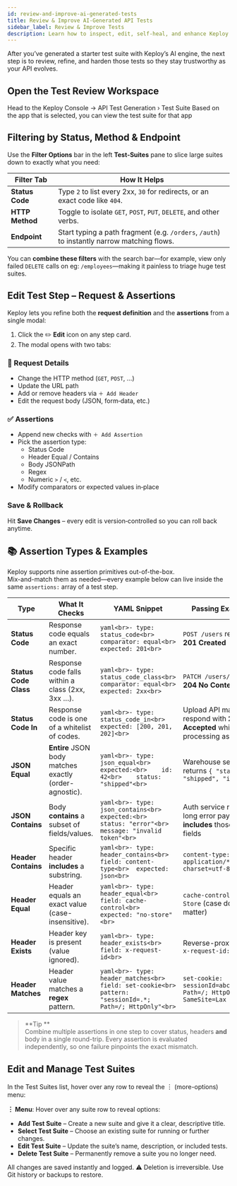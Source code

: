 ```yaml
---
id: review-and-improve-ai-generated-tests
title: Review & Improve AI-Generated API Tests
sidebar_label: Review & Improve Tests
description: Learn how to inspect, edit, self-heal, and enhance Keploy’s AI-generated API test suites for maximum coverage and reliability.
---
```


After you’ve generated a starter test suite with Keploy’s AI engine, the next step is to review, refine, and harden those tests so they stay trustworthy as your API evolves.

## Open the Test Review Workspace

Head to the Keploy Console → API Test Generation › Test Suite
Based on the app that is selected, you can view the test suite for that app

## Filtering by Status, Method & Endpoint

Use the **Filter Options** bar in the left **Test‑Suites** pane to slice large suites down to exactly what you need:

| **Filter Tab**  | **How It Helps**                                                                           |
| --------------- | ------------------------------------------------------------------------------------------ |
| **Status Code** | Type `2` to list every 2xx, `30` for redirects, or an exact code like `404`.               |
| **HTTP Method** | Toggle to isolate `GET`, `POST`, `PUT`, `DELETE`, and other verbs.                         |
| **Endpoint**    | Start typing a path fragment (e.g. `/orders`, `/auth`) to instantly narrow matching flows. |

You can **combine these filters** with the search bar—for example, view only failed `DELETE` calls on eg: `/employees`—making it painless to triage huge test suites.

## Edit Test Step – Request & Assertions

Keploy lets you refine both the **request definition** and the **assertions** from a single modal:

1. Click the ✏️ **Edit** icon on any step card.
2. The modal opens with two tabs:

### 📨 Request Details

- Change the HTTP method (`GET`, `POST`, …)
- Update the URL path
- Add or remove headers via `＋ Add Header`
- Edit the request body (JSON, form‑data, etc.)

### ✅ Assertions

- Append new checks with `＋ Add Assertion`
- Pick the assertion type:
  - Status Code
  - Header Equal / Contains
  - Body JSONPath
  - Regex
  - Numeric `>` / `<`, etc.
- Modify comparators or expected values in‑place

### Save & Rollback

Hit **Save Changes** – every edit is version‑controlled so you can roll back anytime.

## 📚 Assertion Types & Examples

Keploy supports nine assertion primitives out-of-the-box.  
Mix-and-match them as needed—every example below can live inside the same `assertions:` array of a test step.

| **Type**              | **What It Checks**                                     | **YAML Snippet**                                                                                           | **Passing Example**                                                          |
| --------------------- | ------------------------------------------------------ | ---------------------------------------------------------------------------------------------------------- | ---------------------------------------------------------------------------- |
| **Status Code**       | Response code equals an exact number.                  | `yaml<br>- type: status_code<br>  comparator: equal<br>  expected: 201<br>`                                | `POST /users` returns **201 Created**                                        |
| **Status Code Class** | Response code falls within a class (2xx, 3xx …).       | `yaml<br>- type: status_code_class<br>  comparator: equal<br>  expected: 2xx<br>`                          | `PATCH /users/42` → **204 No Content**                                       |
| **Status Code In**    | Response code is one of a whitelist of codes.          | `yaml<br>- type: status_code_in<br>  expected: [200, 201, 202]<br>`                                        | Upload API may respond with **202 Accepted** while processing async          |
| **JSON Equal**        | **Entire** JSON body matches exactly (order-agnostic). | `yaml<br>- type: json_equal<br>  expected:<br>    id: 42<br>    status: "shipped"<br>`                     | Warehouse service returns `{ "status": "shipped", "id": 42 }`                |
| **JSON Contains**     | Body **contains** a subset of fields/values.           | `yaml<br>- type: json_contains<br>  expected:<br>    status: "error"<br>    message: "invalid token"<br>`  | Auth service returns a long error payload that **includes** those two fields |
| **Header Contains**   | Specific header **includes** a substring.              | `yaml<br>- type: header_contains<br>  field: content-type<br>  expected: json<br>`                         | `content-type: application/**json**; charset=utf-8`                          |
| **Header Equal**      | Header equals an exact value (case-insensitive).       | `yaml<br>- type: header_equal<br>  field: cache-control<br>  expected: "no-store"<br>`                     | `cache-control: No-Store` (case doesn’t matter)                              |
| **Header Exists**     | Header key is present (value ignored).                 | `yaml<br>- type: header_exists<br>  field: x-request-id<br>`                                               | Reverse-proxy injects `x-request-id: 4b087…`                                 |
| **Header Matches**    | Header value matches a **regex** pattern.              | `yaml<br>- type: header_matches<br>  field: set-cookie<br>  pattern: "sessionId=.*; Path=/; HttpOnly"<br>` | `set-cookie: sessionId=abc123; Path=/; HttpOnly; SameSite=Lax`               |

> **Tip **  
> Combine multiple assertions in one step to cover status, headers **and** body in a single round-trip. Every assertion is evaluated independently, so one failure pinpoints the exact mismatch.

## Edit and Manage Test Suites

In the Test Suites list, hover over any row to reveal the ︙ (more-options) menu:

**︙ Menu**: Hover over any suite row to reveal options:

- **Add Test Suite** – Create a new suite and give it a clear, descriptive title.
- **Select Test Suite** – Choose an existing suite for running or further changes.
- **Edit Test Suite** – Update the suite’s name, description, or included tests.
- **Delete Test Suite** – Permanently remove a suite you no longer need.

All changes are saved instantly and logged.
⚠️ Deletion is irreversible. Use Git history or backups to restore.

